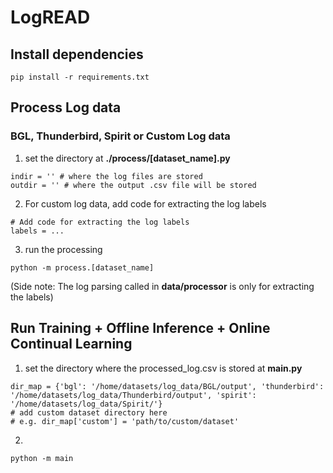 # LogREAD #

## Install dependencies ##
```
pip install -r requirements.txt
```

## Process Log data ##
### BGL, Thunderbird, Spirit or Custom Log data ###
1. set the directory at **./process/[dataset_name].py**
```
indir = '' # where the log files are stored
outdir = '' # where the output .csv file will be stored
```

2. For custom log data, add code for extracting the log labels
```
# Add code for extracting the log labels
labels = ...
```

3. run the processing
```
python -m process.[dataset_name]
```
(Side note: The log parsing called in **data/processor** is only for extracting the labels)


## Run Training + Offline Inference + Online Continual Learning ##
1. set the directory where the processed_log.csv is stored at **main.py**
```
dir_map = {'bgl': '/home/datasets/log_data/BGL/output', 'thunderbird': '/home/datasets/log_data/Thunderbird/output', 'spirit': '/home/datasets/log_data/Spirit/'}
# add custom dataset directory here
# e.g. dir_map['custom'] = 'path/to/custom/dataset'
```

2. 
```
python -m main
```

